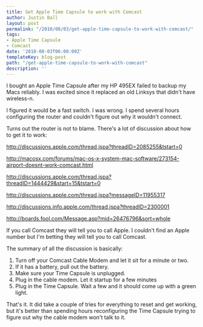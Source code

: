 ```yaml
---
title: Get Apple Time Capsule to work with Comcast
author: Justin Ball
layout: post
permalink: "/2010/08/03/get-apple-time-capsule-to-work-with-comcast/"
tags:
- Apple Time Capsule
- Comcast
date: '2010-08-03T06:00:00Z'
templateKey: blog-post
path: "/get-apple-time-capsule-to-work-with-comcast"
description: ''
---
```


I bought an Apple Time Capsule after my HP 495EX failed to backup my Macs reliably. I was excited since it replaced an old Linksys that didn't have wireless-n.

I figured it would be a fast switch. I was wrong. I spend several hours configuring the router and couldn't figure out why it wouldn't connect.

Turns out the router is not to blame. There's a lot of discussion about how to get it to work:

http://discussions.apple.com/thread.jspa?threadID=2085255&tstart=0

http://macosx.com/forums/mac-os-x-system-mac-software/273154-airport-doesnt-work-comcast.html

http://discussions.apple.com/thread.jspa?threadID=1444429&start=15&tstart=0

http://discussions.apple.com/thread.jspa?messageID=11955317

http://discussions.info.apple.com/thread.jspa?threadID=2300001

http://boards.fool.com/Message.asp?mid=26476796&sort=whole

If you call Comcast they will tell you to call Apple. I couldn't find an Apple number but I'm betting they will tell you to call Comcast.

The summary of all the discussion is basically:

1.  Turn off your Comcast Cable Modem and let it sit for a minute or two.
2.  If it has a battery, pull out the battery.
3.  Make sure your Time Capsule is unplugged.
4.  Plug in the cable modem. Let it startup for a few minutes
5.  Plug in the Time Capsule. Wait a few and it should come up with a green light.

That's it. It did take a couple of tries for everything to reset and get working, but it's better than spending hours reconfiguring the Time Capsule trying to figure out why the cable modem won't talk to it.
